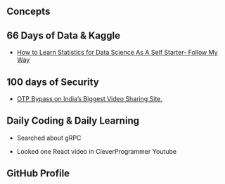 ## Concepts

## 66 Days of Data & Kaggle

- [How to Learn Statistics for Data Science As A Self Starter- Follow My Way](https://www.youtube.com/watch?v=zRUliXuwJCQ) 

## 100 days of Security

- [OTP Bypass on India’s Biggest Video Sharing Site.](https://medium.com/bugbountywriteup/otp-bypass-on-indias-biggest-video-sharing-site-e94587c1aa89)

## Daily Coding & Daily Learning

- Searched about gRPC

- Looked one React video in CleverProgrammer Youtube

## GitHub Profile
